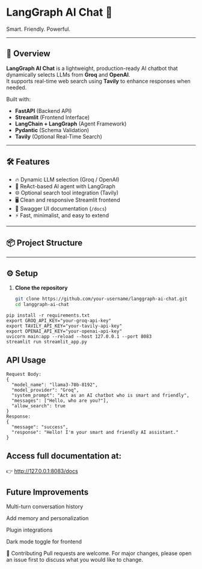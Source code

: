 # LangGraph AI Chat 💬

Smart. Friendly. Powerful.

---

## 🚀 Overview

**LangGraph AI Chat** is a lightweight, production-ready AI chatbot that dynamically selects LLMs from **Groq** and **OpenAI**.  
It supports real-time web search using **Tavily** to enhance responses when needed.

Built with:
- **FastAPI** (Backend API)
- **Streamlit** (Frontend Interface)
- **LangChain + LangGraph** (Agent Framework)
- **Pydantic** (Schema Validation)
- **Tavily** (Optional Real-Time Search)

---

## 🛠 Features

- 🔥 Dynamic LLM selection (Groq / OpenAI)
- 🧠 ReAct-based AI agent with LangGraph
- 🌐 Optional search tool integration (Tavily)
- 🖥️ Clean and responsive Streamlit frontend
- 📄 Swagger UI documentation (`/docs`)
- ⚡ Fast, minimalist, and easy to extend

---

## 📦 Project Structure


---

## ⚙️ Setup

1. **Clone the repository**
   ```bash
   git clone https://github.com/your-username/langgraph-ai-chat.git
   cd langgraph-ai-chat
```
pip install -r requirements.txt
export GROQ_API_KEY="your-groq-api-key"
export TAVILY_API_KEY="your-tavily-api-key"
export OPENAI_API_KEY="your-openai-api-key"
uvicorn main:app --reload --host 127.0.0.1 --port 8083
streamlit run streamlit_app.py
```
## API Usage
```
Request Body: 
{
  "model_name": "llama3-70b-8192",
  "model_provider": "Groq",
  "system_prompt": "Act as an AI chatbot who is smart and friendly",
  "messages": ["Hello, who are you?"],
  "allow_search": true
}
Response:
{
  "message": "success",
  "response": "Hello! I'm your smart and friendly AI assistant."
}
```
## Access full documentation at:
👉 http://127.0.0.1:8083/docs

## Future Improvements
 Multi-turn conversation history

 Add memory and personalization

 Plugin integrations

 Dark mode toggle for frontend

 🤝 Contributing
Pull requests are welcome.
For major changes, please open an issue first to discuss what you would like to change.



